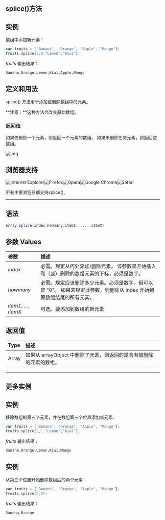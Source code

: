 ## splice()方法

## 实例

数组中添加新元素：

```js
var fruits = ["Banana", "Orange", "Apple", "Mango"];
fruits.splice(2,0,"Lemon","Kiwi");
```

*fruits* 输出结果：

``````
Banana,Orange,Lemon,Kiwi,Apple,Mango
``````

## 定义和用法

splice() 方法用于添加或删除数组中的元素。

**注意：**这种方法会改变原始数组。

### 返回值

如果仅删除一个元素，则返回一个元素的数组。 如果未删除任何元素，则返回空数组。

![img](https://www.runoob.com/wp-content/uploads/2013/08/9F673968-EB30-48C7-90F6-8CE14E737BC1.png)

## 浏览器支持

![Internet Explorer](https://www.runoob.com/images/compatible_ie.gif)![Firefox](https://www.runoob.com/images/compatible_firefox.gif)![Opera](https://www.runoob.com/images/compatible_opera.gif)![Google Chrome](https://www.runoob.com/images/compatible_chrome.gif)![Safari](https://www.runoob.com/images/compatible_safari.gif)

所有主要浏览器都支持splice()。

------

## 语法

```js
array.splice(index,howmany,item1,.....,itemX)
```

## 参数 Values

| 参数                  | 描述                                                         |
| :-------------------- | :----------------------------------------------------------- |
| *index*               | 必需。规定从何处添加/删除元素。 该参数是开始插入和（或）删除的数组元素的下标，必须是数字。 |
| *howmany*             | 必需。规定应该删除多少元素。必须是数字，但可以是 "0"。 如果未规定此参数，则删除从 index 开始到原数组结尾的所有元素。 |
| *item1*, ..., *itemX* | 可选。要添加到数组的新元素                                   |

## 返回值

| Type  | 描述                                                         |
| :---- | :----------------------------------------------------------- |
| Array | 如果从 arrayObject 中删除了元素，则返回的是含有被删除的元素的数组。 |

------

## 更多实例

## 实例

移除数组的第三个元素，并在数组第三个位置添加新元素:

```js
var fruits = ["Banana", "Orange", "Apple", "Mango"];
fruits.splice(2,1,"Lemon","Kiwi");
```

*fruits* 输出结果：

```html
Banana,Orange,Lemon,Kiwi,Mango
```

## 实例

从第三个位置开始删除数组后的两个元素：

```js
var fruits = ["Banana", "Orange", "Apple", "Mango"];
fruits.splice(2,2);
```

*fruits* 输出结果：

```html
Banana,Orange
```